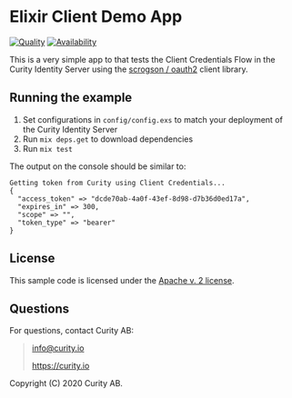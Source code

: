 # Elixir Client Demo App

[![Quality](https://img.shields.io/badge/quality-experiment-red)](https://curity.io/resources/code-examples/status/)
[![Availability](https://img.shields.io/badge/availability-source-blue)](https://curity.io/resources/code-examples/status/)

This is a very simple app to that tests the Client Credentials Flow in the Curity Identity Server using the [scrogson / oauth2](https://github.com/scrogson/oauth2) client library.

## Running the example
1. Set configurations in `config/config.exs` to match your deployment of the Curity Identity Server
2. Run `mix deps.get` to download dependencies
3. Run `mix test` 

The output on the console should be similar to:

```
Getting token from Curity using Client Credentials...
{
  "access_token" => "dcde70ab-4a0f-43ef-8d98-d7b36d0ed17a",
  "expires_in" => 300,
  "scope" => "",
  "token_type" => "bearer"
}
```

## License

This sample code is licensed under the [Apache v. 2 license](LICENSE).

## Questions

For questions, contact Curity AB:

> info@curity.io
>
> https://curity.io

Copyright (C) 2020 Curity AB.
